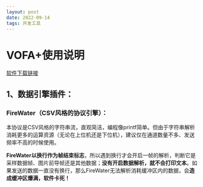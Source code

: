 ```yaml
---
layout: post
date: 2022-09-14
tags: 开发工具  
---
```


# VOFA+使用说明

[软件下载链接](https://www.vofa.plus/)

## 1、数据引擎插件：

### FireWater（CSV风格的协议引擎）：

​		本协议是CSV风格的字符串流，直观简洁，编程像printf简单。但由于字符串解析消耗更多的运算资源（无论在上位机还是下位机），建议仅在通道数量不多、发送频率不高的时候使用。

​		**FireWater以换行作为帧结束标志**，所以遇到换行才会开启一帧的解析，判断它是采样数据帧、图片前导帧还是其他数据；**没有开启数据解析，就不会打印文本**。如果发送的数据一直没有换行，那么FireWater无法解析消耗缓冲区内的数据，会**造成缓冲区爆满，软件卡死！**